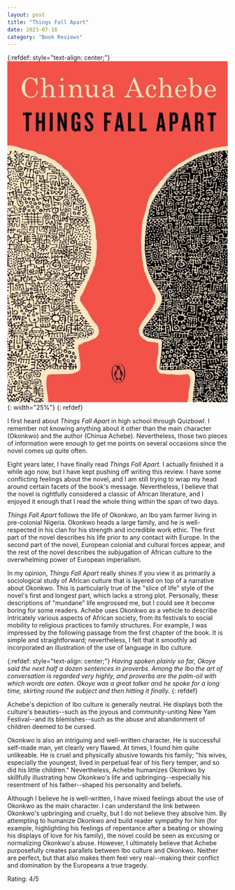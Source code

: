 ```yaml
---
layout: post
title: "Things Fall Apart"
date: 2023-07-16
category: "Book Reviews"
---
```


{:refdef: style="text-align: center;"}
![thing's fall apart cover](/images/blog/things_fall_apart_cover.jpeg){: width="25%"}
{: refdef}

I first heard about *Things Fall Apart* in high school through Quizbowl. I remember not knowing anything about it other than the main character (Okonkwo) and the author (Chinua Achebe). Nevertheless, those two pieces of information were enough to get me points on several occasions since the novel comes up quite often.

Eight years later, I have finally read *Things Fall Apart.* I actually finished it a while ago now, but I have kept pushing off writing this review. I have some conflicting feelings about the novel, and I am still trying to wrap my head around certain facets of the book's message. Nevertheless, I believe that the novel is rightfully considered a classic of African literature, and I enjoyed it enough that I read the whole thing within the span of two days.

*Things Fall Apart* follows the life of Okonkwo, an Ibo yam farmer living in pre-colonial Nigeria. Okonkwo heads a large family, and he is well-respected in his clan for his strength and incredible work ethic. The first part of the novel describes his life prior to any contact with Europe. In the second part of the novel, European colonial and cultural forces appear, and the rest of the novel describes the subjugation of African culture to the overwhelming power of European imperialism. 

In my opinion, *Things Fall Apart* really shines if you view it as primarily a sociological study of African culture that is layered on top of a narrative about Okonkwo. This is particularly true of the "slice of life" style of the novel's first and longest part, which lacks a strong plot. Personally, these descriptions of "mundane" life engrossed me, but I could see it become boring for some readers. Achebe uses Okonkwo as a vehicle to describe intricately various aspects of African society, from its festivals to social mobility to religious practices to family structures. For example, I was impressed by the following passage from the first chapter of the book. It is simple and straightforward; nevertheless, I felt that it smoothly ad incorporated an illustration of the use of language in Ibo culture.

{:refdef: style="text-align: center;"}
*Having spoken plainly so far, Okoye said the next half a dozen sentences in proverbs. Among the Ibo the art of conversation is regarded very highly, and proverbs are the palm-oil with which words are eaten. Okoye was a great talker and he spoke for a long time, skirting round the subject and then hitting it finally.*
{: refdef}

Achebe's depiction of Ibo culture is generally neutral. He displays both the culture's beauties--such as the joyous and community-uniting New Yam Festival--and its blemishes--such as the abuse and abandonment of children deemed to be cursed.

Okonkwo is also an intriguing and well-written character. He is successful self-made man, yet clearly very flawed. At times, I found him quite unlikeable. He is cruel and physically abusive towards his family; "his wives, especially the youngest, lived in perpetual fear of his fiery temper, and so did his little children." Nevertheless, Achebe humanizes Okonkwo by skillfully illustrating how Okonkwo's life and upbringing--especially his resentment of his father--shaped his personality and beliefs. 

Although I believe he is well-written, I have mixed feelings about the use of Okonkwo as the main character. I can understand the link between Okonkwo's upbringing and cruelty, but I do not believe they absolve him. By attempting to humanize Okonkwo and build reader sympathy for him (for example, highlighting his feelings of repentance after a beating or showing his displays of love for his family), the novel could be seen as excusing or normalizing Okonkwo's abuse. However, I ultimately believe that Achebe purposefully creates parallels between Ibo culture and Okonkwo. Neither are perfect, but that also makes them feel very real--making their conflict and domination by the Europeans a true tragedy.

Rating: 4/5